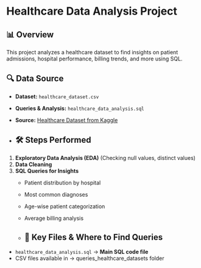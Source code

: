 # Healthcare Data Analysis Project 

## 📊 Overview  
This project analyzes a healthcare dataset to find insights on patient admissions, hospital performance, billing trends, and more using SQL.  

## 🔍 Data Source  
- **Dataset:** `healthcare_dataset.csv`  
- **Queries & Analysis:** `healthcare_data_analysis.sql`  
- **Source:** [Healthcare Dataset from Kaggle](<https://www.kaggle.com/discussions/accomplishments/482444>)

- ## 🛠 Steps Performed  
1. **Exploratory Data Analysis (EDA)** (Checking null values, distinct values)  
2. **Data Cleaning**  
3. **SQL Queries for Insights**  
   - Patient distribution by hospital  
   - Most common diagnoses  
   - Age-wise patient categorization  
   - Average billing analysis
  
   - ## 📂 Key Files & Where to Find Queries  
- `healthcare_data_analysis.sql` → **Main SQL code file**  
- CSV files available in → queries_healthcare_datasets folder
  
